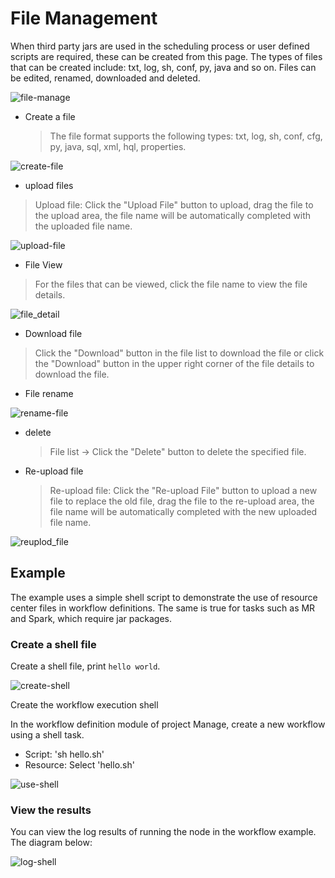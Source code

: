 # File Management

When third party jars are used in the scheduling process or user defined scripts are required, these can be created from this page. The types of files that can be created include: txt, log, sh, conf, py, java and so on. Files can be edited, renamed, downloaded and deleted.

![file-manage](/img/new_ui/dev/resource/file-manage.png)

- Create a file
  > The file format supports the following types: txt, log, sh, conf, cfg, py, java, sql, xml, hql, properties.

![create-file](/img/new_ui/dev/resource/create-file.png)

- upload files

> Upload file: Click the "Upload File" button to upload, drag the file to the upload area, the file name will be automatically completed with the uploaded file name.

![upload-file](/img/new_ui/dev/resource/upload-file.png)

- File View

> For the files that can be viewed, click the file name to view the file details.

![file_detail](/img/file_detail_en.png)

- Download file

> Click the "Download" button in the file list to download the file or click the "Download" button in the upper right corner of the file details to download the file.

- File rename

![rename-file](/img/new_ui/dev/resource/rename-file.png)

- delete
  > File list -> Click the "Delete" button to delete the specified file.

- Re-upload file

  > Re-upload file: Click the "Re-upload File" button to upload a new file to replace the old file, drag the file to the re-upload area, the file name will be automatically completed with the new uploaded file name.

![reuplod_file](/img/reupload_file_en.png)

## Example

The example uses a simple shell script to demonstrate the use of resource center files in workflow definitions. The same is true for tasks such as MR and Spark, which require jar packages.

### Create a shell file

Create a shell file, print `hello world`.

![create-shell](/img/new_ui/dev/resource/demo/file-demo01.png)

Create the workflow execution shell

In the workflow definition module of project Manage, create a new workflow using a shell task.

- Script: 'sh hello.sh'
- Resource: Select 'hello.sh'

![use-shell](/img/new_ui/dev/resource/demo/file-demo02.png)

### View the results

You can view the log results of running the node in the workflow example. The diagram below:

![log-shell](/img/new_ui/dev/resource/demo/file-demo03.png)
